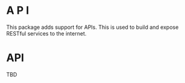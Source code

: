 # A P I

This package adds support for APIs.
This is used to build and expose RESTful services to the internet.

# API

TBD

